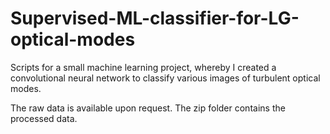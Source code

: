 # Supervised-ML-classifier-for-LG-optical-modes
Scripts for a small machine learning project, whereby I created a convolutional neural network to classify various images of turbulent optical modes.

The raw data is available upon request. The zip folder contains the processed data.
